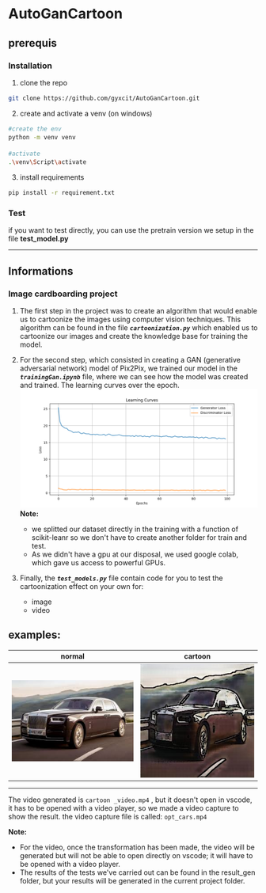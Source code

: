 # AutoGanCartoon
## prerequis
### Installation
1. clone the repo
```bash
git clone https://github.com/gyxcit/AutoGanCartoon.git
```
2. create and activate a venv (on windows)
```bash
#create the env
python -m venv venv

#activate
.\venv\Script\activate
```

3. install requirements
```bash
pip install -r requirement.txt
```

### Test 
if you want to test directly, you can use the pretrain version we setup in the file  **test_model.py**

---
## Informations
### Image cardboarding project 
1. The first step in the project was to create an algorithm that would enable us to cartoonize the images using computer vision techniques. This algorithm can be found in the file ***`cartoonization.py`*** which enabled us to cartoonize our images and create the knowledge base for training the model.

2. For the second step, which consisted in creating a GAN (generative adversarial network) model of Pix2Pix, we trained our model in the ***`trainingGan.ipynb`*** file, where we can see how the model was created and trained. The learning curves over the epoch.<br>
    ![My Image](assets/learning_curves.png)
    **Note:**
    - we splitted our dataset directly in the training with a function of scikit-leanr so we don't have to create another folder for train and test. 
    - As we didn't have a gpu at our disposal, we used google colab, which gave us access to powerful GPUs.

3. Finally, the ***`test_models.py`*** file contain code for you to test the cartoonization effect on your own for:
    - image
    - video

examples:
---
| normal             | cartoon            |
|-----------------------|----------------------|
| ![Image 1](test_gen/72.jpg) | ![Image 2](result_gen/cartoon_image.jpg) |

--- 
The video generated is `cartoon _video.mp4` , but it doesn't open in vscode, it has to be opened with a video player, so we made a video capture to show the result. 
the video capture file is called: `opt_cars.mp4`

**Note:** 
- For the video, once the transformation has been made, the video will be generated but will not be able to open directly on vscode; it will have to be opened with a video player.
- The results of the tests we've carried out can be found in the result_gen folder, but your results will be generated in the current project folder.